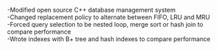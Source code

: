 -Modified open source C++ database management system <br />
-Changed replacement policy to alternate between FIFO, LRU and MRU <br />
-Forced query selection to be nested loop, merge sort or hash join to compare performance <br />
-Wrote indexes with B+ tree and hash indexes to compare performance
